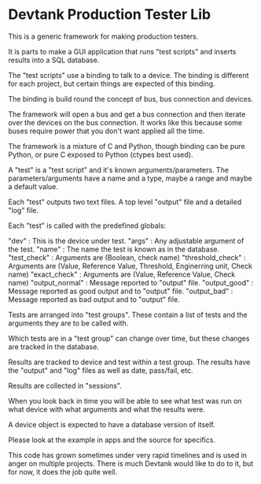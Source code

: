 Devtank Production Tester Lib
=============================

This is a generic framework for making production testers.

It is parts to make a GUI application that runs "test scripts" and
inserts results into a SQL database.

The "test scripts" use a binding to talk to a device.
The binding is different for each project, but certain things are
expected of this binding.

The binding is build round the concept of bus, bus connection and
devices.

The framework will open a bus and get a bus connection and then iterate
over the devices on the bus connection. It works like this because some
buses require power that you don't want applied all the time.

The framework is a mixture of C and Python, though binding can be pure
Python, or pure C exposed to Python (ctypes best used).

A "test" is a "test script" and it's known arguments/parameters.
The parameters/arguments have a name and a type, maybe a range and maybe
a default value.

Each "test" outputs two text files. A top level "output" file and a
detailed "log" file.

Each "test" is called with the predefined globals:

"dev"             : This is the device under test.
"args"            : Any adjustable argument of the test.
"name"            : The name the test is known as in the database.
"test_check"      : Arguments are (Boolean, check name)
"threshold_check" : Arguments are (Value, Reference Value, Threshold, Enginerring unit, Check name)
"exact_check"     : Arguments are (Value, Reference Value, Check name)
"output_normal"   : Message reported to "output" file.
"output_good"     : Message reported as good output and to "output" file.
"output_bad"      : Message reported as bad output and to "output" file.


Tests are arranged into "test groups". These contain a list of tests and
the arguments they are to be called with.

Which tests are in a "test group" can change over time, but these
changes are tracked in the database.

Results are tracked to device and test within a test group. The results
have the "output" and "log" files as well as date, pass/fail, etc.

Results are collected in "sessions".

When you look back in time you will be able to see what test was run on
what device with what arguments and what the results were.

A device object is expected to have a database version of itself.

Please look at the example in apps and the source for specifics.

This code has grown sometimes under very rapid timelines and is used in
anger on multiple projects. There is much Devtank would like to do to
it, but for now, it does the job quite well.
